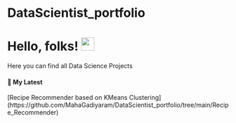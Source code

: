# DataScientist_portfolio

# Hello, folks! <img src="https://raw.githubusercontent.com/MahaSwetha/MahaSwetha/master/wave.gif" width="30px">


Here you can find all Data Science Projects
<h4>📕 My Latest</h4>
<!-- BLOG-POST-LIST:START -->
[Recipe Recommender based on KMeans Clustering](https://github.com/MahaGadiyaram/DataScientist_portfolio/tree/main/Recipe_Recommender)

